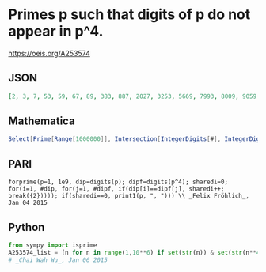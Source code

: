 # Primes p such that digits of p do not appear in p^4\.
https://oeis.org/A253574
## JSON
```JSON
[2, 3, 7, 53, 59, 67, 89, 383, 887, 2027, 3253, 5669, 7993, 8009, 9059, 53633, 54667, 56533, 88883, 272777777, 299222299, 383833883, 797769997]
```
## Mathematica
```Mathematica
Select[Prime[Range[1000000]], Intersection[IntegerDigits[#], IntegerDigits[#^4]]=={} &]
```
## PARI
```PARI
forprime(p=1, 1e9, dip=digits(p); dipf=digits(p^4); sharedi=0; for(i=1, #dip, for(j=1, #dipf, if(dip[i]==dipf[j], sharedi++; break({2})))); if(sharedi==0, print1(p, ", "))) \\ _Felix Fröhlich_, Jan 04 2015
```
## Python
```Python
from sympy import isprime
A253574_list = [n for n in range(1,10**6) if set(str(n)) & set(str(n**4)) == set() and isprime(n)]
# _Chai Wah Wu_, Jan 06 2015
```
